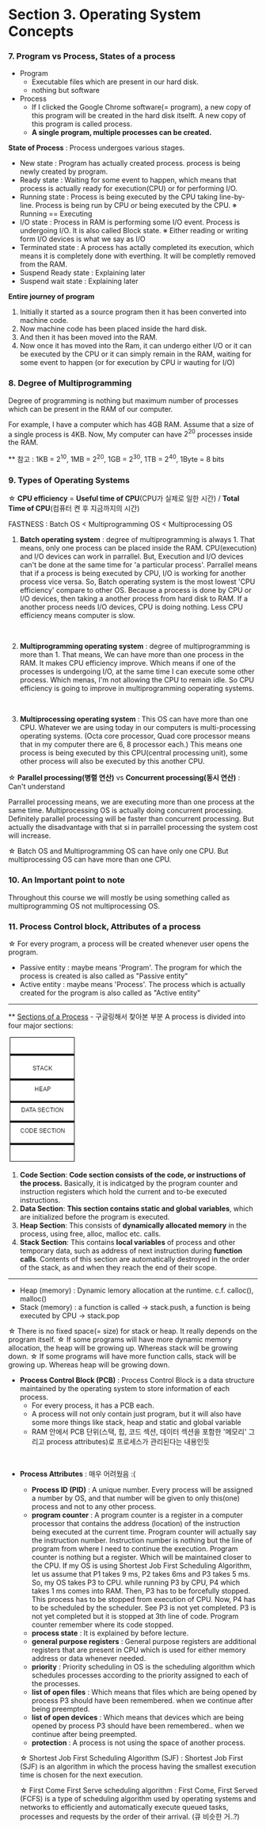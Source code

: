 # Section 3. Operating System Concepts 

### 7. Program vs Process, States of a process
- Program
  - Executable files which are present in our hard disk.
  - nothing but software
- Process
  - If I clicked the Google Chrome software(= program), a new copy of this program will be created in the hard disk itselft. A new copy of this program is called process.
  - **A single program, multiple processes can be created.**

**State of Process** : Process undergoes various stages.
- New state : Program has actually created process. process is being newly created by program.
- Ready state  : Waiting for some event to happen, which means that process is actually ready for execution(CPU) or for performing I/O. 
- Running state : Process is being executed by the CPU taking line-by-line. Process is being run by CPU or being executed by the CPU. ※ Running == Executing
- I/O state : Process in RAM is performing some I/O event. Process is undergoing I/O. It is also called Block state. ※ Either reading or writing form I/O devices is what we say as I/O
- Terminated state : A process has actally completed its execution, which means it is completely done with everthing. It will be completly removed from the RAM.  
- Suspend Ready state : Explaining later
- Suspend wait state : Explaining later

**Entire journey of program**
   1. Initially it started as a source program then it has been converted into machine code.
   2. Now machine code has been placed inside the hard disk.
   3. And then it has been moved into the RAM.
   4. Now once it has moved into the Ram, it can undergo either I/O or it can be executed by the CPU or it can simply remain in the RAM, waiting for some event to happen (or for execution by CPU ir wauting for I/O)

### 8. Degree of Multiprogramming
Degree of programming is nothing but maximum number of processes which can be present in the RAM of our computer.

For example, I have a computer which has 4GB RAM. Assume that a size of a single process is 4KB. Now, My computer can have $2^{20}$ processes inside the RAM.

** 참고 : 1KB = $2^{10}$, 1MB = $2^{20}$, 1GB = $2^{30}$, 1TB = $2^{40}$, 1Byte = 8 bits

### 9. Types of Operating Systems

☆ **CPU efficiency** = **Useful time of CPU**(CPU가 실제로 일한 시간) / **Total Time of CPU**(컴퓨터 켠 후 지금까지의 시간)

FASTNESS : Batch OS < Multiprogramming OS < Multiprocessing OS

1. **Batch operating system** : degree of multiprogramming is always 1. That means, only one process can be placed inside the RAM.
CPU(execution) and I/O devices can work in parrallel. But, Execution and I/O devices can't be done at the same time for 'a particular process'. Parrallel means that if a process is being executed by CPU, I/O is working for another process vice versa.
So, Batch operating system is the most lowest 'CPU efficiency' compare to other OS. Because a process is done by CPU or I/O devices, then taking a another process from hard disk to RAM. If a another process needs I/O devices, CPU is doing nothing. Less CPU efficiency means computer is slow.

<br>

2. **Multiprogramming operating system** : degree of multiprogramming is more than 1. That means, We can have more than one process in the RAM. It makes CPU efficiency improve. Which means if one of the processes is undergoing I/O, at the same time I can execute some other process. Which menas, I'm not allowing the CPU to remain idle. So CPU efficiency is going to improve in multiprogramming ooperating systems.

<br>

3. **Multiprocessing operating system** : This OS can have more than one CPU. Whatever we are using today in our computers is multi-processing operating systems. (Octa core processor, Quad core processor means that in my computer there are 6, 8 processor each.) This means one process is being executed by this CPU(central processing unit), some other process will also be executed by this another CPU.

☆ **Parallel processing(병렬 연산)** vs **Concurrent processing(동시 연산)** : Can't understand

Parrallel processing means, we are executing more than one process at the same time. Multiprocessing OS is actually doing concurrent processing.
Definitely parallel processing will be faster than concurrent processing. But actually the disadvantage with that si in parrallel processing the system cost will increase.

☆ Batch OS and Multiprogramming OS can have only one CPU. But multiprocessing OS can have more than one CPU. 

### 10. An Important point to note
Throughout this course we will mostly be using something called as multiprogramming OS not multiprocessing OS.

### 11. Process Control block, Attributes of a process

☆ For every program, a process will be created whenever user opens the program.

- Passive entity : maybe means 'Program'. The program for which the process is created is also called as "Passive entity"
- Active entity : maybe means 'Process'. The process which is actually created for the program is also called as "Active entity"

<hr />

** [Sections of a Process](https://www.thedailyprogrammer.com/2016/08/processes-in-operating-system.html) - 구글링해서 찾아본 부분
A process is divided into four major sections:

![memory](images/memory.png)

1. **Code Section**: **Code section consists of the code, or instructions of the process.** Basically, it is indicatged by the program counter and instruction registers which hold the current and to-be executed instructions.
2. **Data Section**: **This section contains static and global variables**, which are initialized before the program is executed.
3. **Heap Section**: This consists of **dynamically allocated memory** in the process, using free, alloc, malloc etc. calls.
4. **Stack Section**: This contains **local variables** of process and other temporary data, such as address of next instruction during **function calls**. Contents of this section are automatically destroyed in the order of the stack, as and when they reach the end of their scope.

<hr />

- Heap (memory) : Dynamic lemory allocation at the runtime. c.f. calloc(), malloc()
- Stack (memory) : a function is called -> stack.push, a function is being executed by CPU -> stack.pop

☆ There is no fixed space(= size) for stack or heap. It really depends on the program itself.
☆ If some programs will have more dynamic memory allocation, the heap will be growing up. Whereas stack will be growing down. 
☆ If some programs will have more function calls, stack will be growing up. Whereas heap will be growing down.

- **Process Control Block (PCB)** :  Process Control Block is a data structure maintained by the operating system to store information of each process.
  - For every process, it has a PCB each.
  - A process will not only contain just program, but it will also have some more things like stack, heap and static and global variable
  - RAM 안에서 PCB 단위(스택, 힙, 코드 섹션, 데이터 섹션을 포함한 '메모리' 그리고 process attributes)로 프로세스가 관리된다는 내용인듯

<br>

- **Process Attributes** : 매우 어려웠음 :(
  - **Process ID (PID)** : A unique number. Every process will be assigned a number by OS, and that number will be given to only this(one) process and not to any other process.
  - **program counter** : A program counter is a register in a computer processor that contains the address (location) of the instruction being executed at the current time. Program counter will actually say the instruction number. Instruction number is nothing but the line of program from where I need to continue the execution. Program counter is nothing but a register. Which will be maintained closer to the CPU. If my OS is using Shortest Job First Scheduling Algorithm, let us assume that P1 takes 9 ms, P2 takes 6ms and P3 takes 5 ms. So, my OS takes P3 to CPU. while running P3 by CPU, P4 which takes 1 ms comes into RAM. Then, P3 has to be forcefully stopped. This process has to be stopped from execution of CPU. Now, P4 has to be scheduled by the scheduler. See P3 is not yet completed. P3 is not yet completed but it is stopped at 3th line of code. Program counter remember where its code stopped.
  - **process state** : It is explained by before lecture.
  - **general purpose registers** : General purpose registers are additional registers that are present in CPU which is used for either memory address or data whenever needed.
  - **priority** : Priority scheduling in OS is the scheduling algorithm which schedules processes according to the priority assigned to each of the processes.
  - **list of open files** : Which means that files which are being opened by process P3 should have been remembered. when we continue after being preempted.
  - **list of open devices** : Which means that devices which are being opened by process P3 should have been remembered.. when we continue after being preempted.
  - **protection** : A process is not using the space of another process.


  ☆ Shortest Job First Scheduling Algorithm (SJF) :  Shortest Job First (SJF) is an algorithm in which the process having the smallest execution time is chosen for the next execution. 

  ☆ First Come First Serve scheduling algorithm : First Come, First Served (FCFS) is a type of scheduling algorithm used by operating systems and networks to efficiently and automatically execute queued tasks, processes and requests by the order of their arrival. (큐 비슷한 거..?)